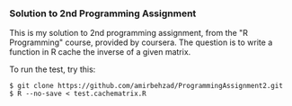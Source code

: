 ### Solution to 2nd Programming Assignment

This is my solution to 2nd programming assignment, from the "R Programming"
course, provided by coursera.  The question is to write a function in R
cache the inverse of a given matrix.

To run the test, try this:

<!-- -->

    $ git clone https://github.com/amirbehzad/ProgrammingAssignment2.git
    $ R --no-save < test.cachematrix.R
